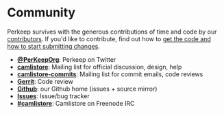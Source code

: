 # Community

Perkeep survives with the generous contributions of time and code by
our [contributors](/contributors). If you'd like to contribute, find out
how to [get the code and how to start submitting changes](/code).

-   [**@PerKeepOrg**](https://twitter.com/PerkeepOrg): Perkeep on
    Twitter
-   [**camlistore**](https://groups.google.com/group/camlistore):
    Mailing list for official discussion, design, help
-   [**camlistore-commits**](https://groups.google.com/group/camlistore-commits):
    Mailing list for commit emails, code reviews
-   [**Gerrit**](https://camlistore-review.googlesource.com/): Code
    review
-   [**Github**](https://github.com/camlistore/camlistore): our Github
    home (issues + source mirror)
-   [**Issues**](https://github.com/camlistore/camlistore/issues):
    Issue/bug tracker
-   [**\#camlistore**](irc://chat.freenode.net/camlistore): Camlistore
    on Freenode IRC
